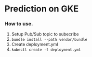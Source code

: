 # Prediction on GKE

### How to use.

1. Setup Pub/Sub topic to subecribe
2. `bundle install --path vendor/bundle`
3. Create deployment.yml
4. `kubectl create -f deployment.yml`

